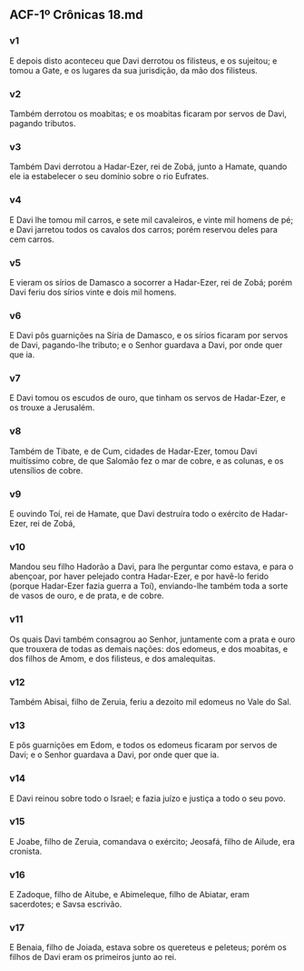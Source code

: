 ## ACF-1º Crônicas 18.md
### v1
 E depois disto aconteceu que Davi derrotou os filisteus, e os sujeitou; e tomou a Gate, e os lugares da sua jurisdição, da mão dos filisteus.
### v2
 Também derrotou os moabitas; e os moabitas ficaram por servos de Davi, pagando tributos.
### v3
 Também Davi derrotou a Hadar-Ezer, rei de Zobá, junto a Hamate, quando ele ia estabelecer o seu domínio sobre o rio Eufrates.
### v4
 E Davi lhe tomou mil carros, e sete mil cavaleiros, e vinte mil homens de pé; e Davi jarretou todos os cavalos dos carros; porém reservou deles para cem carros.
### v5
 E vieram os sírios de Damasco a socorrer a Hadar-Ezer, rei de Zobá; porém Davi feriu dos sírios vinte e dois mil homens.
### v6
 E Davi pôs guarnições na Síria de Damasco, e os sírios ficaram por servos de Davi, pagando-lhe tributo; e o Senhor guardava a Davi, por onde quer que ia.
### v7
 E Davi tomou os escudos de ouro, que tinham os servos de Hadar-Ezer, e os trouxe a Jerusalém.
### v8
 Também de Tibate, e de Cum, cidades de Hadar-Ezer, tomou Davi muitíssimo cobre, de que Salomão fez o mar de cobre, e as colunas, e os utensílios de cobre.
### v9
 E ouvindo Toí, rei de Hamate, que Davi destruíra todo o exército de Hadar-Ezer, rei de Zobá,
### v10
 Mandou seu filho Hadorão a Davi, para lhe perguntar como estava, e para o abençoar, por haver pelejado contra Hadar-Ezer, e por havê-lo ferido (porque Hadar-Ezer fazia guerra a Toí), enviando-lhe também toda a sorte de vasos de ouro, e de prata, e de cobre.
### v11
 Os quais Davi também consagrou ao Senhor, juntamente com a prata e ouro que trouxera de todas as demais nações: dos edomeus, e dos moabitas, e dos filhos de Amom, e dos filisteus, e dos amalequitas.
### v12
 Também Abisai, filho de Zeruia, feriu a dezoito mil edomeus no Vale do Sal.
### v13
 E pôs guarnições em Edom, e todos os edomeus ficaram por servos de Davi; e o Senhor guardava a Davi, por onde quer que ia.
### v14
 E Davi reinou sobre todo o Israel; e fazia juízo e justiça a todo o seu povo.
### v15
 E Joabe, filho de Zeruia, comandava o exército; Jeosafá, filho de Ailude, era cronista.
### v16
 E Zadoque, filho de Aitube, e Abimeleque, filho de Abiatar, eram sacerdotes; e Savsa escrivão.
### v17
 E Benaia, filho de Joiada, estava sobre os quereteus e peleteus; porém os filhos de Davi eram os primeiros junto ao rei.
